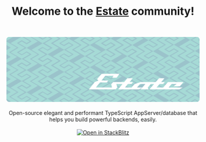 <h1 align="center">Welcome to the <a href="https://www.estatejs.com">Estate</a> community!</h1>
<br/>
<p align="center">
  <img src="https://github.com/EstateJS/.github/blob/main/banner-minimal.png">
  <br/><br/>
  Open-source elegant and performant TypeScript AppServer/database that helps you build powerful backends, easily.  
  <br/><br/>
  <a href="https://stackblitz.com/edit/estate-exercise-tracker?file=README.md">
  <img alt="Open in StackBlitz"
    src="https://developer.stackblitz.com/img/open_in_stackblitz.svg"
  />
</a>
</p>
